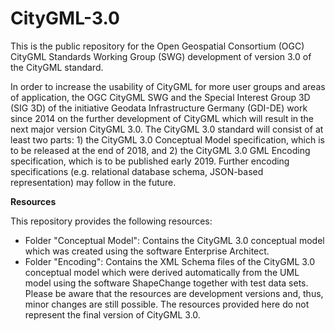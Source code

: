 CityGML-3.0
===========

This is the public repository for the Open Geospatial Consortium (OGC) CityGML Standards Working Group (SWG) development of version 3.0 of the CityGML standard.

In order to increase the usability of CityGML for more user groups and areas of application, the OGC CityGML SWG and the Special Interest Group 3D (SIG 3D) of the initiative Geodata Infrastructure Germany (GDI-DE) work since 2014 on the further development of CityGML which will result in the next major version CityGML 3.0. The CityGML 3.0 standard will consist of at least two parts: 1) the CityGML 3.0 Conceptual Model specification, which is to be released at the end of 2018, and 2) the CityGML 3.0 GML Encoding specification, which is to be published early 2019. Further encoding specifications (e.g. relational database schema, JSON-based representation) may follow in the future.

**Resources**

This repository provides the following resources:
- Folder "Conceptual Model": Contains the CityGML 3.0 conceptual model which was created using the software Enterprise Architect.
- Folder "Encoding": Contains the XML Schema files of the CityGML 3.0 conceptual model which were derived automatically from the UML model using the software ShapeChange together with test data sets.
Please be aware that the resources are development versions and, thus, minor changes are still possible. The resources provided here do not represent the final version of CityGML 3.0.

